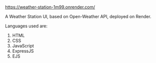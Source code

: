 https://weather-station-1m99.onrender.com/

A Weather Station UI, based on Open-Weather API, deployed on Render.

Languages used are:
1. HTML
2. CSS
3. JavaScript
4. ExpressJS
5. EJS

